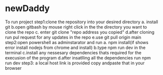 # newDaddy
To run project
step1:clone the repository into your desired directory
  a. install git 
  b.open gitbash by mouse right click in the the directory you want to clone the repo
  c. enter git clone "repo address you copied"
  d.after cloning run pul request for any updates in the repo
  e.use git pull origin main
step2:open powershell as adminstarator and run
 a. npm install(if shows error install nodejs from chrome and install)
 b.type npm run dev in the terminal
 c.install any nessesary dependencies thats required for the execusion of the program 
 d.after insatlling all the dependencies run npm run dev
step3: a local host link is provided copy andpaste that in your browser
